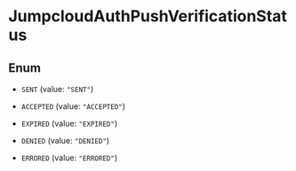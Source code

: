 

# JumpcloudAuthPushVerificationStatus

## Enum


* `SENT` (value: `"SENT"`)

* `ACCEPTED` (value: `"ACCEPTED"`)

* `EXPIRED` (value: `"EXPIRED"`)

* `DENIED` (value: `"DENIED"`)

* `ERRORED` (value: `"ERRORED"`)



